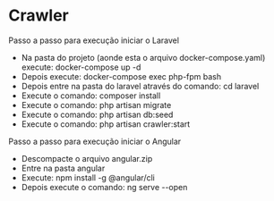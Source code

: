 ﻿# Crawler

Passo a passo para execução iniciar o Laravel
- Na pasta do projeto (aonde esta o arquivo docker-compose.yaml) execute: docker-compose up -d
- Depois execute: docker-compose exec php-fpm bash
- Depois entre na pasta do laravel através do comando: cd laravel
- Execute o comando: composer install
- Execute o comando: php artisan migrate
- Execute o comando: php artisan db:seed
- Execute o comando: php artisan crawler:start

Passo a passo para execução iniciar o Angular
- Descompacte o arquivo angular.zip
- Entre na pasta angular
- Execute: npm install -g @angular/cli
- Depois execute o comando: ng serve --open

	
